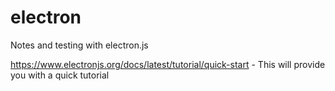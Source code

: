 # electron
Notes and testing with electron.js

https://www.electronjs.org/docs/latest/tutorial/quick-start - This will provide you with a quick tutorial
